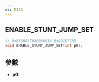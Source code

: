 ```yaml
---
ns: MISC
---
```

## ENABLE_STUNT_JUMP_SET

```c
// 0xE369A5783B866016 0x9D1E7785
void ENABLE_STUNT_JUMP_SET(int p0);
```


## 參數
* **p0**: 

